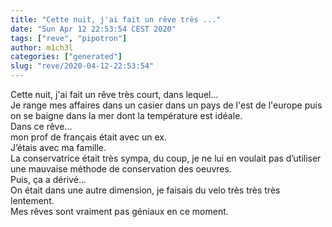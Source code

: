 ```yaml
---
title: "Cette nuit, j'ai fait un rêve très ..."
date: "Sun Apr 12 22:53:54 CEST 2020"
tags: ["reve", "pipotron"]
author: m1ch3l
categories: ["generated"]
slug: "reve/2020-04-12-22:53:54"
---
```


Cette nuit, j'ai fait un rêve très court, dans lequel...<br>
Je range mes affaires dans un casier dans un pays de l'est de l'europe puis on se baigne dans la mer dont la température est idéale.<br>
Dans ce rêve...<br>
mon prof de français était avec un ex.<br>
J’étais avec ma famille.<br>
La conservatrice était très sympa, du coup, je ne lui en voulait pas d’utiliser une mauvaise méthode de conservation des oeuvres.<br>
Puis, ça a dérivé...<br>
On était dans une autre dimension, je faisais du velo très très très lentement.<br>
Mes rêves sont vraiment pas géniaux en ce moment.<br>
